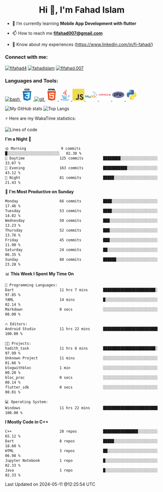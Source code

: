<h1 align="center">Hi 👋, I'm Fahad Islam</h1>


- 🌱 I’m currently learning **Mobile App Development with flutter**

- 📫 How to reach me **fifahad007@gmail.com**

- 📄 Know about my experiences (https://www.linkedin.com/in/fi-fahad/)

<h3 align="left">Connect with me:</h3>
<p align="left">
<a href="https://twitter.com/fifahad4" target="blank"><img align="center" src="https://raw.githubusercontent.com/rahuldkjain/github-profile-readme-generator/master/src/images/icons/Social/twitter.svg" alt="fifahad4" height="30" width="40" /></a>
<a href="https://www.linkedin.com/in/fi-fahad/" target="blank"><img align="center" src="https://raw.githubusercontent.com/rahuldkjain/github-profile-readme-generator/master/src/images/icons/Social/linked-in-alt.svg" alt="fahadislam" height="30" width="40" /></a>
<a href="https://fb.com/fifahad.007" target="blank"><img align="center" src="https://raw.githubusercontent.com/rahuldkjain/github-profile-readme-generator/master/src/images/icons/Social/facebook.svg" alt="fifahad.007" height="30" width="40" /></a>
</p>

<h3 align="left">Languages and Tools:</h3>
<p align="left"> <a href="https://www.gnu.org/software/bash/" target="_blank" rel="noreferrer"> <img src="https://www.vectorlogo.zone/logos/gnu_bash/gnu_bash-icon.svg" alt="bash" width="40" height="40"/> </a> <a href="https://www.w3schools.com/css/" target="_blank" rel="noreferrer"> <img src="https://raw.githubusercontent.com/devicons/devicon/master/icons/css3/css3-original-wordmark.svg" alt="css3" width="40" height="40"/> </a> <a href="https://git-scm.com/" target="_blank" rel="noreferrer"> <img src="https://www.vectorlogo.zone/logos/git-scm/git-scm-icon.svg" alt="git" width="40" height="40"/> </a> <a href="https://www.w3.org/html/" target="_blank" rel="noreferrer"> <img src="https://raw.githubusercontent.com/devicons/devicon/master/icons/html5/html5-original-wordmark.svg" alt="html5" width="40" height="40"/> </a> <a href="https://www.java.com" target="_blank" rel="noreferrer"> <img src="https://raw.githubusercontent.com/devicons/devicon/master/icons/java/java-original.svg" alt="java" width="40" height="40"/> </a> <a href="https://developer.mozilla.org/en-US/docs/Web/JavaScript" target="_blank" rel="noreferrer"> <img src="https://raw.githubusercontent.com/devicons/devicon/master/icons/javascript/javascript-original.svg" alt="javascript" width="40" height="40"/> </a> <a href="https://www.mysql.com/" target="_blank" rel="noreferrer"> <img src="https://raw.githubusercontent.com/devicons/devicon/master/icons/mysql/mysql-original-wordmark.svg" alt="mysql" width="40" height="40"/> </a> <a href="https://www.oracle.com/" target="_blank" rel="noreferrer"> <img src="https://raw.githubusercontent.com/devicons/devicon/master/icons/oracle/oracle-original.svg" alt="oracle" width="40" height="40"/> </a> <a href="https://www.php.net" target="_blank" rel="noreferrer"> <img src="https://raw.githubusercontent.com/devicons/devicon/master/icons/php/php-original.svg" alt="php" width="40" height="40"/> </a> <a href="https://www.python.org" target="_blank" rel="noreferrer"> <img src="https://raw.githubusercontent.com/devicons/devicon/master/icons/python/python-original.svg" alt="python" width="40" height="40"/> </a> </p>

![My GitHub stats](https://github-readme-stats.vercel.app/api?username=Fahaddada47&show_icons=true&theme=radical)
![Top Langs](https://github-readme-stats.vercel.app/api/top-langs/?username=Fahaddada47&layout=donut)


⚡ Here are my WakaTime statistics:

<!--START_SECTION:waka-->
![Lines of code](https://img.shields.io/badge/From%20Hello%20World%20I%27ve%20Written-490.8%20thousand%20lines%20of%20code-blue)

**I'm a Night 🦉** 

```text
🌞 Morning                9 commits           █░░░░░░░░░░░░░░░░░░░░░░░░   02.38 % 
🌆 Daytime                125 commits         ████████░░░░░░░░░░░░░░░░░   33.07 % 
🌃 Evening                163 commits         ███████████░░░░░░░░░░░░░░   43.12 % 
🌙 Night                  81 commits          █████░░░░░░░░░░░░░░░░░░░░   21.43 % 
```
📅 **I'm Most Productive on Sunday** 

```text
Monday                   66 commits          ████░░░░░░░░░░░░░░░░░░░░░   17.46 % 
Tuesday                  53 commits          ████░░░░░░░░░░░░░░░░░░░░░   14.02 % 
Wednesday                50 commits          ███░░░░░░░░░░░░░░░░░░░░░░   13.23 % 
Thursday                 52 commits          ███░░░░░░░░░░░░░░░░░░░░░░   13.76 % 
Friday                   45 commits          ███░░░░░░░░░░░░░░░░░░░░░░   11.90 % 
Saturday                 24 commits          ██░░░░░░░░░░░░░░░░░░░░░░░   06.35 % 
Sunday                   88 commits          ██████░░░░░░░░░░░░░░░░░░░   23.28 % 
```


📊 **This Week I Spent My Time On** 

```text
💬 Programming Languages: 
Dart                     11 hrs 7 mins       ████████████████████████░   97.85 % 
YAML                     14 mins             █░░░░░░░░░░░░░░░░░░░░░░░░   02.14 % 
Markdown                 0 secs              ░░░░░░░░░░░░░░░░░░░░░░░░░   00.00 % 

🔥 Editors: 
Android Studio           11 hrs 22 mins      █████████████████████████   100.00 % 

🐱‍💻 Projects: 
hadith_task              11 hrs 8 mins       ████████████████████████░   97.99 % 
Unknown Project          11 mins             ░░░░░░░░░░░░░░░░░░░░░░░░░   01.66 % 
blogwithbloc             1 min               ░░░░░░░░░░░░░░░░░░░░░░░░░   00.20 % 
bloc_prac                0 secs              ░░░░░░░░░░░░░░░░░░░░░░░░░   00.14 % 
flutter_sdk              0 secs              ░░░░░░░░░░░░░░░░░░░░░░░░░   00.01 % 

💻 Operating System: 
Windows                  11 hrs 22 mins      █████████████████████████   100.00 % 
```

**I Mostly Code in C++** 

```text
C++                      28 repos            ████████████████░░░░░░░░░   65.12 % 
Dart                     8 repos             █████░░░░░░░░░░░░░░░░░░░░   18.60 % 
HTML                     3 repos             ██░░░░░░░░░░░░░░░░░░░░░░░   06.98 % 
Jupyter Notebook         1 repo              █░░░░░░░░░░░░░░░░░░░░░░░░   02.33 % 
Java                     1 repo              █░░░░░░░░░░░░░░░░░░░░░░░░   02.33 % 
```




 Last Updated on 2024-05-11 @12:25:54 UTC
<!--END_SECTION:waka-->
